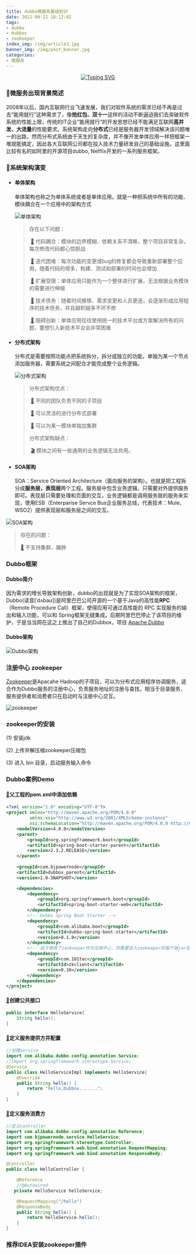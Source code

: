 ```yaml
---
title: dubbo微服务基础知识
date: 2022-09-21 18:12:02
tags: 
- dubbo
- dubbox
- zookeeper
index_img: /img/article3.jpg
banner_img: /img/post_banner.jpg
categories:
- 微服务
---
```




<div align="center"><a href="https://i-xiaoxin.github.io/"><img src="https://readme-typing-svg.demolab.com?font=Fira+Code&size=25&pause=1000&width=435&lines=%F0%9F%8D%8E%E8%B7%AF%E6%BC%AB%E6%BC%AB%E5%85%B6%E4%BF%AE%E8%BF%9C%E5%85%AE%2C%E5%90%BE%E5%B0%86%E4%B8%8A%E4%B8%8B%E8%80%8C%E6%B1%82%E7%B4%A2;The+road+ahead+will+be+long;+Our+climb+will+be+steep" alt="Typing SVG" /></a></div>

### 🚩微服务出现背景简述

2008年以后，国内互联网行业飞速发展，我们对软件系统的需求已经不再是过去”能用就行”这种需求了，像**抢红包、双十一**这样的活动不断逼迫我们去突破软件系统的性能上限，传统的IT企业”能用就行”的开发思想已经不能满足互联网**高并发、大流量**的性能要求。系统架构走向**分布式**已经是服务器开发领域解决该问题唯一的出路，然而分布式系统由于天生的复杂度，并不像开发单体应用一样把框架一堆就能搞定，因此各大互联网公司都在投入技术力量研发自己的基础设施。这里面比较有名的如阿里的开源项目dubbo, Netflix开发的一系列服务框架。

### 🚩系统架构演变

- #### 单体架构

    单体架构也称之为单体系统或者是单体应用。就是一种把系统中所有的功能、模块耦合在一个应用中的架构方式

    ![单体架构](https://raw.githubusercontent.com/i-xiaoxin/image/master/image-20220922204728268.png)

    > 存在以下问题：
    >
    > ​	[🏀](https://emojipedia.org/basketball/) 代码耦合：模块的边界模糊、依赖关系不清晰，整个项目非常复杂，每次修改代码都心惊胆战
    >
    > ​	[🏀](https://emojipedia.org/basketball/)  迭代困难：每次功能的变更或bug的修复都会导致重新部署整个应用，随着代码的增多，构建、测试和部署的时间也会增加
    >
    > ​	[🏀](https://emojipedia.org/basketball/)  扩展受限：单体应用只能作为一个整体进行扩展，无法根据业务模块的需要进行伸缩
    >
    > ​	[🏀](https://emojipedia.org/basketball/)  技术债务：随着时间推移、需求变更和人员更迭，会逐渐形成应用程序的技术债务，并且越积越多不坏不修
    >
    > ​	[🏀](https://emojipedia.org/basketball/)  阻碍创新：单体应用往往使用统一的技术平台或方案解决所有的问题，要想引入新技术平台会非常困难

- #### 分布式架构

    分布式是需要按照功能点把系统拆分，拆分成独立的功能，单独为某一个节点添加服务器，需要系统之间配合才能完成整个业务逻辑。

    ![分布式架构](https://raw.githubusercontent.com/i-xiaoxin/image/master/image-20220922205059287.png)

    > 分布式架构优点：
    >
    > ​	[🧩](https://emojipedia.org/puzzle-piece/) 不同的团队负责不同的子项目
    >
    > ​	[🧩](https://emojipedia.org/puzzle-piece/) 可以灵活的进行分布式部署
    >
    > ​	[🧩](https://emojipedia.org/puzzle-piece/) 可以为某一模块单独加集群
    >
    > 分布式架构缺点：
    >
    > ​	[🎬](https://emojipedia.org/clapper-board/)  模块之间有一些通用的业务逻辑无法共用。

- #### SOA架构

    SOA：Service Oriented Architecture（面向服务的架构）。也就是把工程拆分成**服务层，表现层**两个工程。服务层中包含业务逻辑，只需要对外提供服务即可。表现层只需要处理和页面的交互，业务逻辑都是调用服务层的服务来实现，使用ESB（Enterparise Servce Bus企业服务总线，代表技术：Mule、WSO2）提供表现层和服务层之间的交互。

![SOA架构](https://raw.githubusercontent.com/i-xiaoxin/image/master/image-20220922205438294.png)

> 存在的问题：
>
> [🏐](https://emojipedia.org/volleyball/)  不支持集群、臃肿

### Dubbo框架

#### Dubbo简介

因为需求的增长导致架构创新，dubbo的出现就是为了实现SOA架构的框架，Dubbo(读音[ˈdʌbəʊ])是阿里巴巴公司开源的一个基于Java的高性能**RPC**（Remote Procedure Call）框架，使得应用可通过高性能的 RPC 实现服务的输出和输入功能，可以和 Spring框架无缝集成。后期阿里巴巴停止了该项目的维护，于是当当网在这之上推出了自己的Dubbox，项目 [Apache Dubbo](https://dubbo.apache.org/zh/)



#### Dubbo架构

![Dubbo架构](https://raw.githubusercontent.com/i-xiaoxin/image/master/image-20220922205824470.png)

### 注册中心 zookeeper

[Zookeeper](https://zookeeper.apache.org/)是Apacahe Hadoop的子项目，可以为分布式应用程序协调服务，适合作为Dubbo服务的注册中心，负责服务地址的注册与查找，相当于目录服务，服务提供者和消费者只在启动时与注册中心交互。

![zookeeper](https://raw.githubusercontent.com/i-xiaoxin/image/master/image-20220922210506808.png)

### zookeeper的安装

<p class="note note-success">
	(1) 安装jdk
</p>

<p class="note note-success">
	(2) 上传并解压缩zookeeper压缩包
</p>

<p class="note note-success">
    (3) 进入 bin 目录，启动服务输入命令
</p>

### Dubbo案例Demo

#### [🏅](https://emojipedia.org/sports-medal/)父工程的pom.xml中添加依赖

```xml
<?xml version="1.0" encoding="UTF-8"?>
<project xmlns="http://maven.apache.org/POM/4.0.0"
         xmlns:xsi="http://www.w3.org/2001/XMLSchema-instance"
         xsi:schemaLocation="http://maven.apache.org/POM/4.0.0 http://maven.apache.org/xsd/maven-4.0.0.xsd">
    <modelVersion>4.0.0</modelVersion>
    <parent>
        <groupId>org.springframework.boot</groupId>
        <artifactId>spring-boot-starter-parent</artifactId>
        <version>2.3.2.RELEASE</version>
    </parent>
    
    <groupId>com.bjpowernode</groupId>
    <artifactId>dubbox_parent</artifactId>
    <version>1.0-SNAPSHOT</version>

    <dependencies>
        <dependency>
            <groupId>org.springframework.boot</groupId>
            <artifactId>spring-boot-starter-web</artifactId>
        </dependency>
        <!-- Dubbo Spring Boot Starter -->
        <dependency>
            <groupId>com.alibaba.boot</groupId>
            <artifactId>dubbo-spring-boot-starter</artifactId>
            <version>0.1.0</version>
        </dependency>
        <!-- 由于使⽤了zookeeper作为注册中⼼，则需要加⼊zookeeper的客户端jar包： -->
        <dependency>
            <groupId>com.101tec</groupId>
            <artifactId>zkclient</artifactId>
            <version>0.10</version>
        </dependency>
    </dependencies>
</project>

```

#### [🏅](https://emojipedia.org/sports-medal/)创建公共接口

```java
public interface HelloService{
    String hello();
}

```

#### [🏅](https://emojipedia.org/sports-medal/)定义服务提供方并配置

```java
//创建service
import com.alibaba.dubbo.config.annotation.Service;
//import org.springframework.stereotype.Service;
@Service
public class HelloServiceImpl implements HelloService{
    @Override
    public String hello() {
        return "hello,Dubbox.......";
    }
}

```

#### [🏅](https://emojipedia.org/sports-medal/)定义服务消费方

```java
//定义controller
import com.alibaba.dubbo.config.annotation.Reference;
import com.bjpowernode.service.HelloService;
import org.springframework.stereotype.Controller;
import org.springframework.web.bind.annotation.RequestMapping;
import org.springframework.web.bind.annotation.ResponseBody;

@Controller
public class HelloController {

    @Reference
    //@Autowired
   private HelloService helloService;

    @RequestMapping("/hello")
    @ResponseBody
    public String hello() {
        return helloService.hello();
    }
}

```

### 推荐IDEA安装zookeeper插件

